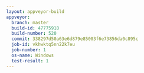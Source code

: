 ```yaml
---
layout: appveyor-build
appveyor:
  branch: master
  build-id: 47775918
  build-number: 520
  commit: 338297d50a63e6d879e85003f6e73856da0c895c
  job-id: vkhwktq5nn22k7eu
  job-number: 1
  os-name: Windows
  test-result: 1
---
```

